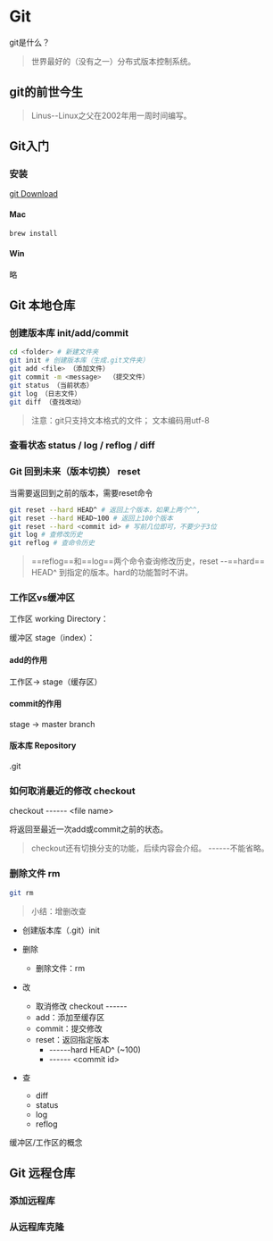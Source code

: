 # Git


git是什么？


> 世界最好的（没有之一）分布式版本控制系统。


## git的前世今生

> Linus--Linux之父在2002年用一周时间编写。

## Git入门

### 安装

[git Download](https://git-scm.com/downloads)

#### Mac

```sh
brew install
```
#### Win

略


## Git 本地仓库

### 创建版本库 init/add/commit

```sh
cd <folder> # 新建文件夹
git init # 创建版本库（生成.git文件夹）
git add <file> （添加文件）
git commit -m <message>  （提交文件）
git status （当前状态）
git log （日志文件）
git diff （查找改动）
```

> 注意：git只支持文本格式的文件；
> 文本编码用utf-8

### 查看状态 status / log / reflog / diff

### Git 回到未来（版本切换） reset

当需要返回到之前的版本，需要reset命令

```sh
git reset --hard HEAD^ # 返回上个版本，如果上两个^^, 
git reset --hard HEAD~100 # 返回上100个版本
git reset --hard <commit id> # 写前几位即可，不要少于3位
git log # 查修改历史
git reflog # 查命令历史
```

> ==reflog==和==log==两个命令查询修改历史，reset --==hard== HEAD^ 到指定的版本。hard的功能暂时不讲。


### 工作区vs缓冲区

工作区 working Directory：

缓冲区 stage（index）：

#### add的作用

工作区-> stage（缓存区）

#### commit的作用

stage -> master branch

#### 版本库 Repository

.git

### 如何取消最近的修改 checkout

checkout \---\--- \<file name>

将返回至最近一次add或commit之前的状态。

> checkout还有切换分支的功能，后续内容会介绍。
> \---\---不能省略。


### 删除文件 rm

```sh
git rm
```


> 小结：增删改查

* 创建版本库（.git）init
* 删除

    * 删除文件：rm
* 改
    * 取消修改 checkout \---\--- <file>
    * add：添加至缓存区
    * commit：提交修改
    * reset：返回指定版本
        * \---\---hard HEAD^ (~100)
        * \---\--- \<commit id>
* 查
    * diff
    * status
    * log
    * reflog

缓冲区/工作区的概念

## Git 远程仓库

### 添加远程库

### 从远程库克隆


